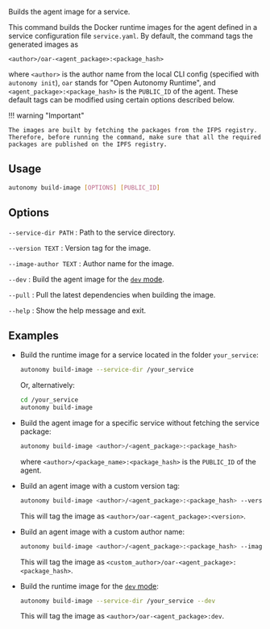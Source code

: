 Builds the agent image for a service.

This command builds the Docker runtime images for the agent defined in a service configuration file `service.yaml`. By default, the command tags the generated images as

```
<author>/oar-<agent_package>:<package_hash>
```

where `<author>` is the author name from the local CLI config (specified with `autonomy init`), `oar` stands for "Open Autonomy Runtime", and `<agent_package>:<package_hash>` is the `PUBLIC_ID` of the agent. These default tags can be modified using certain options described below.

!!! warning "Important"

    The images are built by fetching the packages from the IFPS registry. Therefore, before running the command, make sure that all the required packages are published on the IPFS registry.

## Usage

```bash
autonomy build-image [OPTIONS] [PUBLIC_ID]
```

## Options

`--service-dir PATH`
:   Path to the service directory.

`--version TEXT`
:   Version tag for the image.

`--image-author TEXT`
:   Author name for the image.

`--dev`
:   Build the agent image for the [`dev` mode](../developer_tooling/dev_mode.md).

`--pull`
:   Pull the latest dependencies when building the image.

`--help`
:   Show the help message and exit.

## Examples

* Build the runtime image for a service located in the folder `your_service`:

    ```bash
    autonomy build-image --service-dir /your_service
    ```

    Or, alternatively:

    ```bash
    cd /your_service
    autonomy build-image
    ```

* Build the agent image for a specific service without fetching the service package:

    ```bash
    autonomy build-image <author>/<agent_package>:<package_hash>
    ```

    where `<author>/<package_name>:<package_hash>` is the `PUBLIC_ID` of the agent.

* Build an agent image with a custom version tag:

    ```bash
    autonomy build-image <author>/<agent_package>:<package_hash> --version <version>
    ```

    This will tag the image as `<author>/oar-<agent_package>:<version>`.

* Build an agent image with a custom author name:

    ```bash
    autonomy build-image <author>/<agent_package>:<package_hash> --image-author <custom_author>
    ```

    This will tag the image as `<custom_author>/oar-<agent_package>:<package_hash>`.

* Build the runtime image for the  [`dev` mode](../developer_tooling/dev_mode.md):

    ```bash
    autonomy build-image --service-dir /your_service --dev
    ```

    This will tag the image as `<author>/oar-<agent_package>:dev`.
